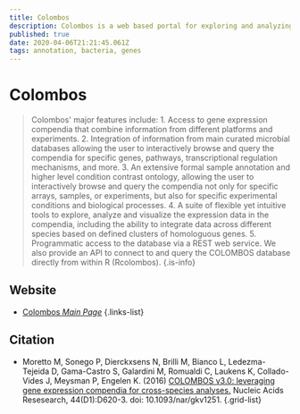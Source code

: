 ```yaml
---
title: Colombos
description: Colombos is a web based portal for exploring and analyzing comprehensive organism-specific cross-platform expression compendia of bacterial organisms.
published: true
date: 2020-04-06T21:21:45.061Z
tags: annotation, bacteria, genes
---
```


# Colombos

> Colombos' major features include:
	1. Access to gene expression compendia that combine information from different platforms and experiments.
  &NewLine;
	2. Integration of information from main curated microbial databases allowing the user to interactively browse and query the compendia for specific genes, pathways, transcriptional regulation mechanisms, and more.
  &NewLine;
	3. An extensive formal sample annotation and higher level condition contrast ontology, allowing the user to interactively browse and query the compendia not only for specific arrays, samples, or experiments, but also for specific experimental conditions and biological processes.
  &NewLine;
	4. A suite of flexible yet intuitive tools to explore, analyze and visualize the expression data in the compendia, including the ability to integrate data across different species based on defined clusters of homologuous genes.
  &NewLine;
	5. Programmatic access to the database via a REST web service. We also provide an API to connect to and query the COLOMBOS database directly from within R (Rcolombos).
{.is-info}

## Website

- [Colombos *Main Page*](http://www.colombos.net/)
{.links-list}

## Citation

- 	Moretto M, Sonego P, Dierckxsens N, Brilli M, Bianco L, Ledezma-Tejeida D, Gama-Castro S, Galardini M, Romualdi C, Laukens K, Collado-Vides J, Meysman P, Engelen K. (2016) [COLOMBOS v3.0: leveraging gene expression compendia for cross-species analyses.](https://www.ncbi.nlm.nih.gov/pubmed/26586805) Nucleic Acids Resesearch, 44(D1):D620-3. doi: 10.1093/nar/gkv1251.
{.grid-list}